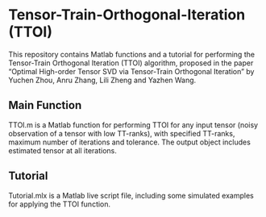 # Tensor-Train-Orthogonal-Iteration (TTOI)

This repository contains Matlab functions and a tutorial for performing the Tensor-Train Orthogonal Iteration (TTOI) algorithm, proposed in the paper “Optimal High-order Tensor SVD via Tensor-Train Orthogonal Iteration” by Yuchen Zhou, Anru Zhang, Lili Zheng and Yazhen Wang. 

## Main Function
TTOI.m is a Matlab function for performing TTOI for any input tensor (noisy observation of a tensor with low TT-ranks), with specified TT-ranks, maximum number of iterations and tolerance. The output object includes estimated tensor at all iterations.

## Tutorial
Tutorial.mlx is a Matlab live script file, including some simulated examples for applying the TTOI function.
